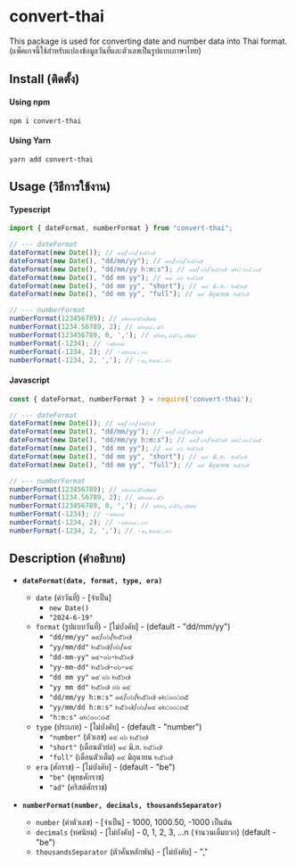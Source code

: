 # convert-thai
This package is used for converting date and number data into Thai format. (แพ็คเกจนี้ใช้สำหรับแปลงข้อมูลวันที่และตัวเลขเป็นรูปแบบภาษาไทย)
## Install (ติดตั้ง)
#### Using npm
```npm
npm i convert-thai
```
#### Using Yarn
```npm
yarn add convert-thai
```
## Usage (วิธีการใช้งาน)

#### Typescript
```typescript
import { dateFormat, numberFormat } from "convert-thai";

// --- dateFormat
dateFormat(new Date()); // ๑๙/๐๖/๒๕๖๗
dateFormat(new Date(), "dd/mm/yy"); // ๑๙/๐๖/๒๕๖๗
dateFormat(new Date(), "dd/mm/yy h:m:s"); // ๑๙/๐๖/๒๕๖๗ ๑๒:๐๐:๓๕
dateFormat(new Date(), "dd mm yy"); // ๑๙ ๐๖ ๒๕๖๗
dateFormat(new Date(), "dd mm yy", "short"); // ๑๙ มิ.ย. ๒๕๖๗
dateFormat(new Date(), "dd mm yy", "full"); // ๑๙ มิถุนายน ๒๕๖๗

// --- numberFormat
numberFormat(123456789); // ๑๒๓๔๕๖๗๘๙
numberFormat(1234.56789, 2); // ๑๒๓๔.๕๖
numberFormat(123456789, 0, ','); // ๑๒๓,๔๕๖,๗๘๙
numberFormat(-1234); // -๑๒๓๔
numberFormat(-1234, 2); // -๑๒๓๔.๐๐
numberFormat(-1234, 2, ','); // -๑,๒๓๔.๐๐
```

#### Javascript
```javascript
const { dateFormat, numberFormat } = require('convert-thai');

// --- dateFormat
dateFormat(new Date()); // ๑๙/๐๖/๒๕๖๗
dateFormat(new Date(), "dd/mm/yy"); // ๑๙/๐๖/๒๕๖๗
dateFormat(new Date(), "dd/mm/yy h:m:s"); // ๑๙/๐๖/๒๕๖๗ ๑๒:๐๐:๓๕
dateFormat(new Date(), "dd mm yy"); // ๑๙ ๐๖ ๒๕๖๗
dateFormat(new Date(), "dd mm yy", "short"); // ๑๙ มิ.ย. ๒๕๖๗
dateFormat(new Date(), "dd mm yy", "full"); // ๑๙ มิถุนายน ๒๕๖๗

// --- numberFormat
numberFormat(123456789); // ๑๒๓๔๕๖๗๘๙
numberFormat(1234.56789, 2); // ๑๒๓๔.๕๖
numberFormat(123456789, 0, ','); // ๑๒๓,๔๕๖,๗๘๙
numberFormat(-1234); // -๑๒๓๔
numberFormat(-1234, 2); // -๑๒๓๔.๐๐
numberFormat(-1234, 2, ','); // -๑,๒๓๔.๐๐
```
## Description (คำอธิบาย)

 * **`dateFormat(date, format, type, era)`**
    * `date` (ค่าวันที่) - [จำเป็น]
      * `new Date()`
      * `"2024-6-19"`
    * `format` (รูปแบบวันที่) - [ไม่บังคับ] - (default - "dd/mm/yy")
      *  `"dd/mm/yy"` ๑๙/๐๖/๒๕๖๗
      *  `"yy/mm/dd"` ๒๕๖๗/๐๖/๑๙
      *  `"dd-mm-yy"` ๑๙-๐๖-๒๕๖๗
      *  `"yy-mm-dd"` ๒๕๖๗-๐๖-๑๙
      *  `"dd mm yy"` ๑๙ ๐๖ ๒๕๖๗
      *  `"yy mm dd"` ๒๕๖๗ ๐๖ ๑๙
      *  `"dd/mm/yy h:m:s"` ๑๙/๐๖/๒๕๖๗ ๑๒:๐๐:๓๕
      *  `"yy/mm/dd h:m:s"` ๒๕๖๗/๐๖/๑๙ ๑๒:๐๐:๓๕
      *  `"h:m:s"` ๑๒:๐๐:๓๕
    * `type` (ประเภท) - [ไม่บังคับ] - (default - "number")
      * `"number"` (ตัวเลข)  ๑๙ ๐๖ ๒๕๖๗
      * `"short"` (เดือนตัวย่อ) ๑๙ มิ.ย. ๒๕๖๗
      * `"full"` (เดือนตัวเต็ม) ๑๙ มิถุนายน ๒๕๖๗
    * `era` (ศักราช) - [ไม่บังคับ] - (default - "be")
      * `"be"` (พุทธศักราช)
      * `"ad"` (คริสต์ศักราช)
    
* **`numberFormat(number, decimals, thousandsSeparator)`**
   * `number` (ค่าตัวเลข) - [จำเป็น] - 1000, 1000.50, -1000 เป็นต้น
   * `decimals` (ทศนิยม) - [ไม่บังคับ] - 0, 1, 2, 3, ...n (จำนวนเต็มบวก) (default - "be")
   * `thousandsSeparator` (ตัวคั่นหลักพัน) - [ไม่บังคับ] - ","
